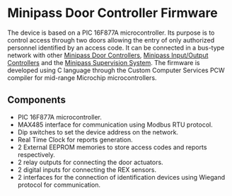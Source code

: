 # Minipass Door Controller Firmware

The device is based on a PIC 16F877A microcontroller. Its purpose is to control access through two doors allowing the entry of only authorized personnel identified by an access code. It can be connected in a bus-type network with other [Minipass Door Controllers](https://github.com/marcelpedreira/minipass-door-controller-firmware), [Minipass Input/Output Controllers](https://github.com/marcelpedreira/minipass-input-output-controller-firmware) and the [Minipass Supervision System](https://github.com/marcelpedreira/minipass-desktop-application). The firmware is developed using C language through the Custom Computer Services PCW compiler for mid-range Microchip microcontrollers.

## Components

- PIC 16F877A microcontroller.
- MAX485 interface for communication using Modbus RTU protocol.
- Dip switches to set the device address on the network.
- Real Time Clock for reports generation.
- 2 External EEPROM memories to store access codes and reports respectively.
- 2 relay outputs for connecting the door actuators.
- 2 digital inputs for connecting the REX sensors.
- 2 interfaces for the connection of identification devices using Wiegand protocol for communication.

<!-- ## General Diagram

![Door Controller Diagram](/assets/ControladorPuerta2.JPG) -->
